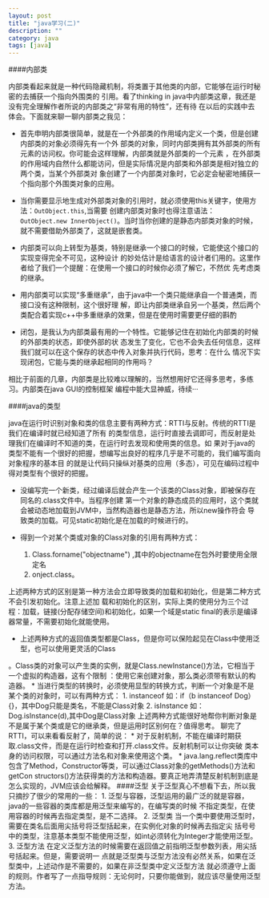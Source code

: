 ```yaml
---
layout: post
title: "java学习(二)"
description: ""
category: java
tags: [java]
---
```

####内部类

  内部类看起来就是一种代码隐藏机制，将类置于其他类的内部，它能够在运行时秘密的去捕获一个指向外围类的
引用。看了thinking in java中内部类这章，我还是没有完全理解作者所说的内部类之“非常有用的特性”，还有待
在以后的实践中去体会。下面就来聊一聊内部类之我见：

  * 首先申明内部类很简单，就是在一个外部类的作用域内定义一个类，但是创建内部类的对象必须得先有一个外
部类的对象，同时内部类拥有其外部类的所有元素的访问权。你可能会这样理解，内部类就是外部类的一个元素
，在外部类的作用域内自然什么都能访问，但是实际情况是内部类和外部类是相对独立的两个类，当某个外部类对
象创建了一个内部类对象时，它必定会秘密地捕获一个指向那个外围类对象的应用。

  * 当你需要显示地生成对外部类对象的引用时，就必须使用this关键字，使用方法：`OutObject.this`,当需要
创建内部类对象时也得注意语法：`OutObject.new InnerObject()`。当时当你创建的是静态内部类对象的时候，
就不需要借助外部类了，这就是嵌套类。

  * 内部类可以向上转型为基类，特别是继承一个接口的时候，它能使这个接口的实现变得完全不可见，这种设计
的妙处估计是给语言的设计者们用的。这里作者给了我们一个提醒：在使用一个接口的时候你必须了解它，不然优
先考虑类的继承。

  * 用内部类可以实现“多重继承”，由于java中一个类只能继承自一个普通类，而接口没有这种限制，这个很好理
解，即让内部类继承自另一个基类，然后两个类配合着实现c++中多重继承的效果，但是在使用时需要更仔细的斟酌

  * 闭包，是我认为内部类最有用的一个特性。它能够记住在初始化内部类的时候的外部类的状态，即使外部的状
态发生了变化，它也不会失去任何信息，这样我们就可以在这个保存的状态中传入对象并执行代码，思考：在什么
情况下实现闭包，它能与类的继承起相同的作用吗？

相比于前面的几章，内部类是比较难以理解的，当然想用好它还得多思考，多练习。内部类在java GUI的控制框架
编程中能大显神威，待续···

####java的类型

  java在运行时识别对象和类的信息主要有两种方式：RTTI与反射。传统的RTTI是我们在编译时就已经知道了所有
的类型信息，运行时直接去调即可，而反射是处理我们在编译时不知道的类，在运行时去发现和使用类的信息。如
果对于java的类型不能有一个很好的把握，想编写出良好的程序几乎是不可能的，我们编写面向对象程序的基本目
的就是让代码只操纵对基类的应用（多态），可见在编码过程中得对类型有个很好的把握。

  * 没编写完一个新类，经过编译后就会产生一个该类的Class对象，即被保存在同名的.class文件中。当程序创建
第一个对象的静态成员的应用时，这个类就会被动态地加载到JVM中，当然构造器也是静态方法，所以new操作符会
导致类的加载。可见static初始化是在加载的时候进行的。

  * 得到一个对某个类或对象的Class对象的引用有两种方式：
    1. Class.forname("objectname") ,其中的objectname在包外时要使用全限定名
    2. onject.class。

  上述两种方式的区别是第一种方法会立即导致类的加载和初始化，但是第二种方式不会引发初始化。注意上述加
载和初始化的区别，实际上类的使用分为三个过程：加载，链接(分配存储空间)和初始化，如果一个域是static 
final的表示是编译器常量，不需要初始化就能使用。

  * 上述两种方式的返回值类型都是Class，但是你可以保险起见在Class<T>中使用泛型，也可以使用更灵活的Class
<?>。Class类的对象可以产生类的实例，就是Class.newInstance()方法，它相当于一个虚拟的构造器，这有个限制
：使用它来创建对象，那么类必须带有默认的构造器。

 * 当进行类型的转换时，必须使用显型的转换方式，判断一个对象是不是某个类的对象时，可以有两种方式：
   1. instanceof 如：if（b instanceof Dog）{}，其中Dog只能是类名，不能是Class对象
   2. isInstance 如：Dog.isInstance(d),其中Dog是Class对象

上述两种方式能很好地帮你判断对象是不是属于某个类或是它的继承类，但是运用时区别何在？值得思考。

聊完了RTTI，可以来看看反射了，简单的说：

 * 对于反射机制，不能在编译时期获取.class文件，而是在运行时检查和打开.class文件。反射机制可以让你突破
类本身的访问权限，可以通过方法名和对象来使用这个类。

 * java.lang.reflect类库中包含了Method，Constructor等类，可以通过Class对象的getMethods()方法和getCon
structors()方法获得类的方法和构造器。要真正地弄清楚反射机制到底是怎么实现的，JVM应该会给解释。

####泛型

  关于泛型真心不想看下去，所以我只摘抄了很少的常用的一些：
  
  1. 泛型与容器，泛型运用的最广泛的就是容器，java的一些容器的类库都是用泛型来编写的，在编写类的时候
不指定类型，在使用容器的时候再去指定类型，是不二选择。

  2. 泛型类 当一个类中要使用泛型时，需要在类名后面用尖括号将泛型括起来，在实例化对象的时候再去指定尖
括号号中的类型，注意基本类型不能使用泛型，如int必须转化为Integer才能使用泛型。

  3. 泛型方法 在定义泛型方法的时候需要在返回值之前指明泛型参数列表，用尖括号括起来。但是，需要说明一
点就是泛型类与泛型方法没有必然关系，如果在泛型类中，上述动作是不需要的，如果在非泛型类中定义泛型方法
就必须遵守上面的规则。作者写了一点指导规则：无论何时，只要你能做到，就应该尽量使用泛型方法。
































































  






























   
   
  
  
	
	
	
	
	
	
	
	
	
	
	
	
  